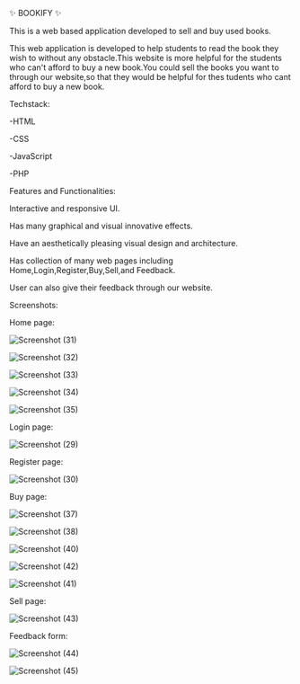 ✨ BOOKIFY ✨

This is a web based application developed to sell and buy used books.

This web application is developed to help students to read the book they wish to without any obstacle.This website is more helpful for the students who can't afford to buy a new book.You could sell the books you want to through our website,so that they would be helpful for thes tudents who cant afford to buy a new book. 

Techstack:

-HTML

-CSS

-JavaScript

-PHP

Features and Functionalities:

Interactive and responsive UI.

Has many graphical and visual innovative effects.

Have an aesthetically pleasing visual design and architecture.

Has collection of many web pages including Home,Login,Register,Buy,Sell,and Feedback.

User can also give their feedback through our website.

Screenshots:


 
Home page:



![Screenshot (31)](https://github.com/MeghanaBayyapu/Bookify/assets/108140348/2bb03a09-b6c4-42c0-abd8-1d206fd2ffea)

![Screenshot (32)](https://github.com/MeghanaBayyapu/Bookify/assets/108140348/bbd8af4b-a3bb-42f4-bdf3-23f9191e243d)

![Screenshot (33)](https://github.com/MeghanaBayyapu/Bookify/assets/108140348/3a8ddeec-91aa-4cde-8e35-067059922b62)

![Screenshot (34)](https://github.com/MeghanaBayyapu/Bookify/assets/108140348/0201fd69-af65-438a-a6e3-8211144f5dfe)

![Screenshot (35)](https://github.com/MeghanaBayyapu/Bookify/assets/108140348/7eba08bc-9f30-466c-83ab-86cefedea45c)



Login page:



![Screenshot (29)](https://github.com/MeghanaBayyapu/Bookify/assets/108140348/b7b3fa55-adeb-4518-822a-3f4efd006713)



Register page:



![Screenshot (30)](https://github.com/MeghanaBayyapu/Bookify/assets/108140348/ab7428f0-6b2e-4d5f-b895-a10fe9a9d42d)



Buy page:



![Screenshot (37)](https://github.com/MeghanaBayyapu/Bookify/assets/108140348/d46ae935-8356-48b4-af5d-dc72c2756327)

![Screenshot (38)](https://github.com/MeghanaBayyapu/Bookify/assets/108140348/9df63389-dfd7-4c29-94a3-e30b2bd189c4)

![Screenshot (40)](https://github.com/MeghanaBayyapu/Bookify/assets/108140348/83247230-b093-4fb2-95d1-b18568a2d5d4)

![Screenshot (42)](https://github.com/MeghanaBayyapu/Bookify/assets/108140348/55c0449b-6d0d-4923-893f-2e152487a629)

![Screenshot (41)](https://github.com/MeghanaBayyapu/Bookify/assets/108140348/37b8fffe-ce89-49a6-aaf9-fb3a6b9d1504)



Sell page:



![Screenshot (43)](https://github.com/MeghanaBayyapu/Bookify/assets/108140348/7ea983a9-e40a-4f79-bf34-fe09b86943ae)



Feedback form:



![Screenshot (44)](https://github.com/MeghanaBayyapu/Bookify/assets/108140348/88dcbcba-fdf0-40fb-af5f-2775236a0e15)

![Screenshot (45)](https://github.com/MeghanaBayyapu/Bookify/assets/108140348/ecb51086-af5a-4b18-85c7-967737ff7f73)





